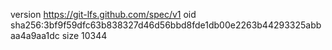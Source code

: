 version https://git-lfs.github.com/spec/v1
oid sha256:3bf9f59dfc63b838327d46d56bbd8fde1db00e2263b44293325abbaa4a9aa1dc
size 10344
